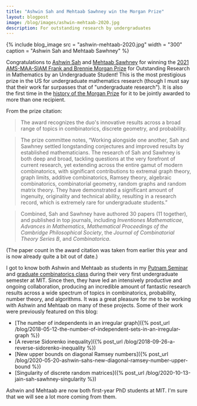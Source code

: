 ```yaml
---
title: "Ashwin Sah and Mehtaab Sawhney win the Morgan Prize"
layout: blogpost
image: /blog/images/ashwin-mehtaab-2020.jpg
description: For outstanding research by undergraduates
---
```


{% include blog_image
    src = "ashwin-mehtaab-2020.jpg"
    width = "300"
    caption = "Ashwin Sah and Mehtaab Sawhney"
%}

Congratulations to [Ashwin Sah](http://www.mit.edu/~asah/) and [Mehtaab Sawhney](http://www.mit.edu/~msawhney/) for winning the [2021 AMS-MAA-SIAM Frank and Brennie Morgan Prize](http://www.ams.org/news?news_id=6435) for Outstanding Research in Mathematics by an Undergraduate Student! 
This is the most prestigious prize in the US for undergraduate mathematics research (though I must say that their work far surpasses that of "undergraduate research").
It is also the first time in the [history of the Morgan Prize](http://www.ams.org/prizes-awards/pabrowse.cgi?parent_id=19) for it to be jointly awarded to more than one recipient.

From the prize citation:

> The award recognizes the duo's innovative results across a broad range of topics in combinatorics, discrete geometry, and probability.

> The prize committee notes, “Working alongside one another, Sah and Sawhney settled longstanding conjectures and improved results by established mathematicians. The research of Sah and Sawhney is both deep and broad, tackling questions at the very forefront of current research, yet extending across the entire gamut of modern combinatorics, with significant contributions to extremal graph theory, graph limits, additive combinatorics, Ramsey theory, algebraic combinatorics, combinatorial geometry, random graphs and random matrix theory. They have demonstrated a significant amount of ingenuity, originality and technical ability, resulting in a research record, which is extremely rare for undergraduate students.”

> Combined, Sah and Sawhney have authored 30 papers (11 together), and published in top journals, including _Inventiones Mathematicae_, _Advances in Mathematics_, _Mathematical Proceedings of the Cambridge Philosophical Society_, the _Journal of Combinatorial Theory Series B_, and _Combinatorica_.

(The paper count in the award citation was taken from earlier this year and is now already quite a bit out of date.)

I got to know both Ashwin and Mehtaab as students in my [Putnam Seminar](/a34/) and [graduate combinatorics class](/gtac/) during their very first undergraduate semester at MIT. Since then, they have led an intensively productive and ongoing collaboration, producing an incredible amount of fantastic research results across a wide spectrum of topics in combinatorics, probability, number theory, and algorithms. It was a great pleasure for me to be working with Ashwin and Mehtaab on many of these projects.
Some of their work were previously featured on this blog:

* [The number of independents in an irregular graph]({% post_url /blog/2018-05-12-the-number-of-independent-sets-in-an-irregular-graph %})
* [A reverse Sidorenko inequality]({% post_url /blog/2018-09-26-a-reverse-sidorenko-inequality %})
* [New upper bounds on diagonal Ramsey numbers]({% post_url /blog/2020-05-20-ashwin-sahs-new-diagonal-ramsey-number-upper-bound %})
* [Singularity of discrete random matrices]({% post_url /blog/2020-10-13-jain-sah-sawhney-singularity %})

Ashwin and Mehtaab are now both first-year PhD students at MIT. I'm sure that we will see a lot more coming from them.